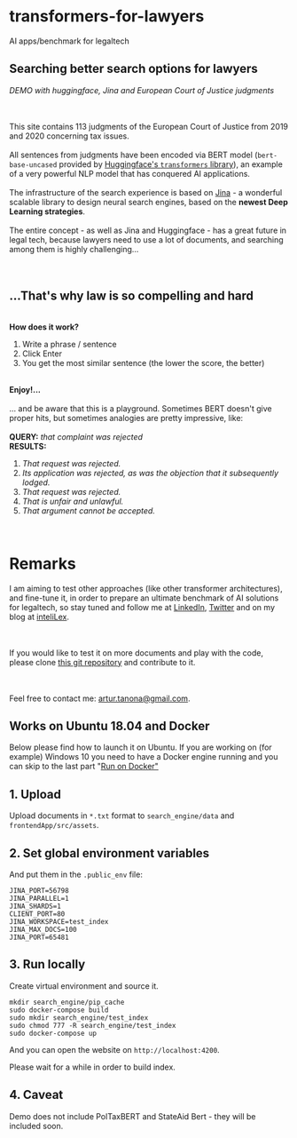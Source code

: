 # transformers-for-lawyers
AI apps/benchmark for legaltech


<h2> Searching better search options for lawyers </h2>
<i>DEMO with huggingface, Jina and European Court of Justice judgments</i>
<br><br><br>

This site contains 113 judgments of the European Court of Justice
from 2019 and 2020 concerning tax issues.
<br><br>
All sentences from judgments have been encoded via BERT model
 (<code>bert-base-uncased</code>  provided by
 <a href="https://huggingface.co/">Huggingface's
 <code>transformers</code> library</a>), an example
 of a very powerful NLP model that has conquered AI applications.
<br><br>
The infrastructure of the search experience is based on
<a href="https://jina.ai/#/">Jina</a> - a wonderful scalable library to design neural search engines,
based on the <b>newest Deep Learning strategies</b>.
<br><br>
The entire concept - as well as Jina and Huggingface - has a great future in legal tech, because lawyers
need to use a lot of documents, and searching among them is highly challenging...
<br><br><br>


<h2> ...That's why law is so compelling and hard</h2>
<br> <b> How does it work? </b>
<ol>
<li>Write a phrase / sentence</li>
<li>Click Enter</li>
<li>You get the most similar sentence (the lower the score, the better)</li>
</ol>

<br> <b> Enjoy!... </b><br>
<br>
... and be aware that this is a playground. Sometimes BERT doesn't give proper hits,
but sometimes analogies are pretty impressive, like:
<br>
<br>
<b>QUERY:</b><i> that complaint was rejected</i>
<br>
<b>RESULTS:</b>
<ol>
<li><i>That request was rejected.</i></li>
<li><i>Its application was rejected,
as was the objection that it subsequently lodged.</i></li>
<li><i>That request was rejected.</i></li>
<li><i>That is unfair and unlawful.</i></li>
<li><i>That argument cannot be accepted.</i></li>

</ol>
<br>
<h1>Remarks</h1>
I am aiming to test other approaches (like other transformer architectures),
and fine-tune it, in order to prepare an ultimate benchmark of AI solutions
for legaltech, so stay tuned and follow me at
<a href="https://www.linkedin.com/in/artur-tanona/">LinkedIn</a>,
<a href="https://twitter.com/ArturTanona/">Twitter</a>
and on my blog at <a href="https://www.intelilex.net">inteliLex</a>.


<br><br>
If you would like to test it on more documents and play with the code,
please clone <a href="https://github.com/ArturTan/transformers-for-lawyers">this
git repository</a> and contribute to it.

<br>
<br>
Feel free to contact me: <a href="artur.tanona@gmail.com">artur.tanona@gmail.com</a>.


## Works on Ubuntu 18.04 and Docker

Below please find how to launch it on Ubuntu. If you are working on (for example) Windows 10 you need to have a Docker engine running and you can skip to the last part "[Run on Docker"](#run-on-docker)

## 1. Upload

Upload documents in `*.txt` format to `search_engine/data` and `frontendApp/src/assets`.

## 2. Set global environment variables

And put them in the `.public_env` file:
```
JINA_PORT=56798
JINA_PARALLEL=1
JINA_SHARDS=1
CLIENT_PORT=80
JINA_WORKSPACE=test_index
JINA_MAX_DOCS=100
JINA_PORT=65481
```
## 3. Run locally
Create virtual environment and source it.

```
mkdir search_engine/pip_cache
sudo docker-compose build
sudo mkdir search_engine/test_index
sudo chmod 777 -R search_engine/test_index
sudo docker-compose up
```

And you can open the website on `http://localhost:4200`.

Please wait for a while in order to build index. 

## 4. Caveat

Demo does not include PolTaxBERT and StateAid Bert - they will be included soon. 